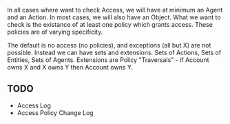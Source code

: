 In all cases where want to check Access, we will have at minimum an Agent and an Action. In most cases, we will also have an Object. What we want to check is the existance of at least one policy which grants access. These policies are of varying specificity.

The default is no access (no policies), and exceptions (all but X) are not possible. Instead we can have sets and extensions. Sets of Actions, Sets of Entities, Sets of Agents. Extensions are Policy "Traversals" - if Account owns X and X owns Y then Account owns Y.

## TODO

- Access Log
- Access Policy Change Log
